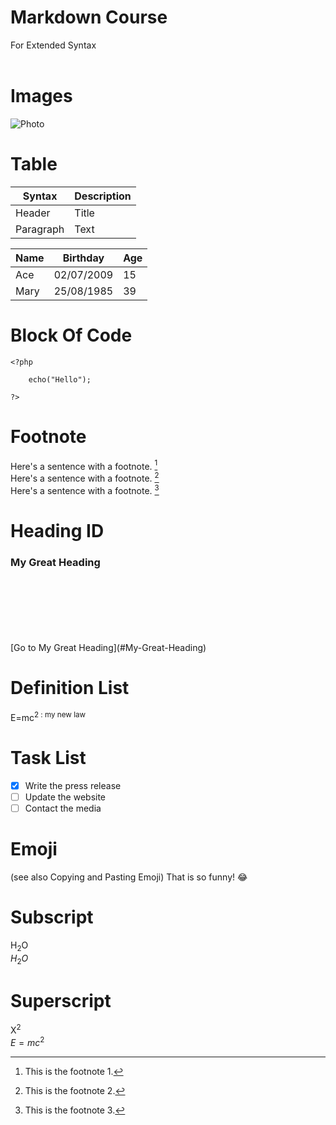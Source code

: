 # Markdown Course
For Extended Syntax <br><br>

# Images
![Photo](https://www.guillenphoto.com/data/blog/2016/001-chronique-pourquoi-faire-de-la-photo-I/images/amar-guillen-photographiing-death-valley.jpg)


# Table 
| Syntax    | Description |     
| --------- | ----------- | 
| Header    | Title       |    
| Paragraph | Text        |   

| Name     | Birthday   | Age |
| -------- | ---------- | --- |
| Ace      | 02/07/2009 | 15  |
| Mary     | 25/08/1985 | 39  |


# Block Of Code 
```
<?php 
	
	echo("Hello");
	
?>
```

# Footnote	
Here's a sentence with a footnote. [^1]
<br>
Here's a sentence with a footnote. [^2]
<br>
Here's a sentence with a footnote. [^3]
<br>

[^1]: This is the footnote 1.
[^2]: This is the footnote 2.
[^3]: This is the footnote 3.

# Heading ID
### My Great Heading 
<br>
<br>
<br>
<br>
<br>
<br>
[Go to My Great Heading](#My-Great-Heading)

# Definition List	
E=mc<sup>2
: my new law

# Task List	
- [x] Write the press release
- [ ] Update the website
- [ ] Contact the media

# Emoji
(see also Copying and Pasting Emoji)	That is so funny! :joy:

# Subscript
H<sub>2</sub>O
<br>
$H_2O$

# Superscript
X<sup>2</sup>
<br>
$E=mc^2$



